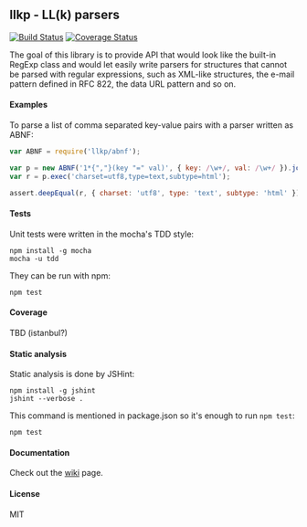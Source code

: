 ## llkp - LL(k) parsers

[![Build Status](https://travis-ci.org/c5f7c9/llkp.png)](https://travis-ci.org/c5f7c9/llkp)
[![Coverage Status](https://coveralls.io/repos/c5f7c9/llkp/badge.png)](https://coveralls.io/r/c5f7c9/llkp)

The goal of this library is to provide API that would look like the built-in RegExp class and would let easily write parsers for structures that cannot be parsed with regular expressions, such as XML-like structures, the e-mail pattern defined in RFC 822, the data URL pattern and so on.

#### Examples

To parse a list of comma separated key-value pairs with a parser written as ABNF:

````js
var ABNF = require('llkp/abnf');

var p = new ABNF('1*{","}(key "=" val)', { key: /\w+/, val: /\w+/ }).join(0, 2);
var r = p.exec('charset=utf8,type=text,subtype=html');

assert.deepEqual(r, { charset: 'utf8', type: 'text', subtype: 'html' });
````

#### Tests

Unit tests were written in the mocha's TDD style:

    npm install -g mocha
    mocha -u tdd

They can be run with npm:

    npm test

#### Coverage

TBD (istanbul?)

#### Static analysis

Static analysis is done by JSHint:

    npm install -g jshint
    jshint --verbose .

This command is mentioned in package.json so it's enough to run `npm test`:

    npm test
    
#### Documentation

Check out the [wiki](https://github.com/c5f7c9/llkp/wiki/_pages) page.

#### License

MIT
